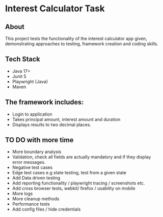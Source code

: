 # Interest Calculator Task

## About
This project tests the functionality of the interest calculator app given, demonstrating approaches to testing, framework creation and coding skills.
## Tech Stack 
- Java 17+
- Junit 5
- Playwright (Java)
- Maven

## The framework includes: 
- Login to application
- Takes principal amount, interest amount and duration
- Displays results to two decimal places.

## TO DO with more time
- More boundary analysis 
- Validation, check all fields are actually mandatory and if they display error messages. 
- Negative test cases
- Edge test cases e.g state testing, test from a given state
- Add Data driven testing 
- Add reporting functionality / playwright tracing / screenshots etc.
- Add cross browser tests, webkit/ firefox / usability on mobile
- More logs
- More cleanup methods
- Performance tests
- Add config files / hide credentials
